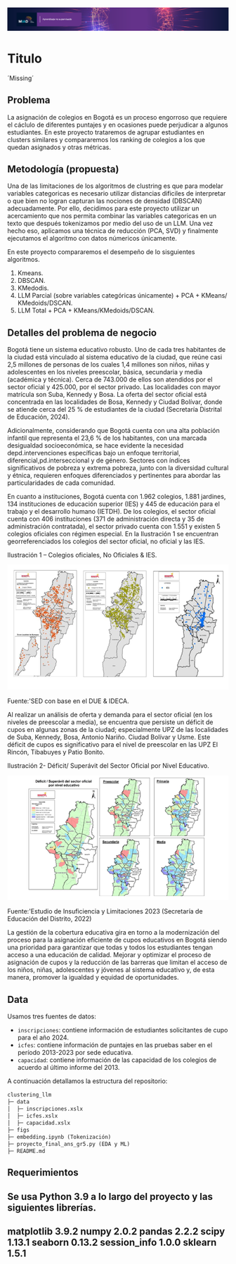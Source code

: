 <h1 align="center">
    <a href= "https://uniandes-my.sharepoint.com/:w:/r/personal/s_gutierrez11234_uniandes_edu_co/_layouts/15/doc2.aspx?sourcedoc=%7B83327737-2cfe-4bf7-85ee-9fb37aeb7ac3%7D&action=edit&wdPid=6281dde4">
    <img src="figs/ans_banner_1920x200.png">
    </a>
</h1>


# Titulo
´Missing´

## Problema

La asignación de colegios en Bogotá es un proceso engorroso que requiere el cáclulo de diferentes puntajes y en ocasiones puede perjudicar a algunos estudiantes. En este proyecto trataremos de agrupar estudiantes en clusters similares y compararemos los ranking de colegios a los que quedan asignados y otras métricas.

## Metodología (propuesta)

Una de las limitaciones de los algoritmos de clustring es que para modelar variables categoricas es necesario utilizar distancias dificiles de interpretar o que bien no logran capturan las nociones de densidad (DBSCAN) adecuadamente. Por ello, decidimos para este proyecto utilizar un acercamiento que nos permita combinar las variables categoricas en un texto que después tokenizamos por medio del uso de un LLM. Una vez hecho eso, aplicamos una técnica de reducción (PCA, SVD) y finalmente ejecutamos el algoritmo con datos númericos únicamente.

En este proyecto compararemos el desempeño de lo sisguientes algoritmos.
1. Kmeans. 
2. DBSCAN.
3. KMedodis.
4. LLM Parcial (sobre variables categóricas únicamente) + PCA + KMeans/ KMedoids/DSCAN.
5. LLM Total + PCA + KMeans/KMedoids/DSCAN.



## Detalles del problema de negocio

Bogotá tiene un sistema educativo robusto. Uno de cada tres habitantes de la ciudad está vinculado al sistema educativo de la ciudad, que reúne casi 2,5 millones de personas de los cuales 1,4 millones son niños, niñas y adolescentes en los niveles preescolar, básica, secundaria y media (académica y técnica). Cerca de 743.000 de ellos son atendidos por el sector oficial y 425.000, por el sector privado. Las localidades con mayor matrícula son Suba, Kennedy y Bosa. La oferta del sector oficial está concentrada en las localidades de Bosa, Kennedy y Ciudad Bolívar, donde se atiende cerca del 25 % de estudiantes de la ciudad (Secretaría Distrital de Educación, 2024). 

Adicionalmente, considerando que Bogotá cuenta con una alta población infantil que representa el 23,6 % de los habitantes, con una marcada desigualdad socioeconómica, se hace evidente la necesidad depd.intervenciones específicas bajo un enfoque territorial, diferencial,pd.interseccional y de género. Sectores con índices significativos de pobreza y extrema pobreza, junto con la diversidad cultural y étnica, requieren enfoques diferenciados y pertinentes para abordar las particularidades de cada comunidad. 

En cuanto a instituciones, Bogotá cuenta con 1.962 colegios, 1.881 jardines, 134 instituciones de educación superior (IES) y 445 de educación para el trabajo y el desarrollo humano (IETDH). De los colegios, el sector oficial cuenta con 406 instituciones (371 de administración directa y 35 de administración contratada), el sector privado cuenta con 1.551 y existen 5 colegios oficiales con régimen especial. En la Ilustración 1   se encuentran georreferenciados los colegios del sector oficial, no oficial y las IES.   

Ilustración 1 – Colegios oficiales, No Oficiales & IES. 

![I1](figs/Ilustracion1.jpg)

Fuente:'SED con base en el DUE & IDECA. 

Al realizar un análisis de oferta y demanda para el sector oficial (en los niveles de preescolar a media), se encuentra que persiste un déficit de cupos en algunas zonas de la ciudad; especialmente UPZ de las localidades de Suba, Kennedy, Bosa, Antonio Nariño. Ciudad Bolívar y Usme. Este déficit de cupos es significativo para el nivel de preescolar en las UPZ El Rincón, Tibabuyes y Patio Bonito.   

Ilustración 2- Déficit/ Superávit del Sector Oficial por Nivel Educativo. 

![I2](figs/Ilustracion2.png)

 

Fuente:'Estudio de Insuficiencia y Limitaciones 2023 (Secretaría de Educación del Distrito, 2022) 

La gestión de la cobertura educativa gira en torno a la modernización del proceso para la asignación eficiente de cupos educativos en Bogotá siendo una prioridad para garantizar que todas y todos los estudiantes tengan acceso a una educación de calidad. Mejorar y optimizar el proceso de asignación de cupos y la reducción de las barreras que limitan el acceso de los niños, niñas, adolescentes y jóvenes al sistema educativo y, de esta manera, promover la igualdad y equidad de oportunidades. 

## Data

Usamos tres fuentes de datos:

- `inscripciones`: contiene información de estudiantes solicitantes de cupo para el año 2024.
- `icfes`: contiene información de puntajes en las pruebas saber en el período 2013-2023 por sede educativa.
- `capacidad`: contiene información de las capacidad de los colegios de acuerdo al último informe del 2013.


A continuación detallamos la estructura del repositorio:

```
clustering_llm
├─ data
│  ├─ inscripciones.xslx
│  ├─ icfes.xslx
│  ├─ capacidad.xslx
├─ figs
├─ embedding.ipynb (Tokenización)
├─ proyecto_final_ans_gr5.py (EDA y ML)
├─ README.md

```

## Requerimientos

Se usa Python 3.9 a lo largo del proyecto y las siguientes librerías.
-----
matplotlib          3.9.2
numpy               2.0.2
pandas              2.2.2
scipy               1.13.1
seaborn             0.13.2
session_info        1.0.0
sklearn             1.5.1
-----



